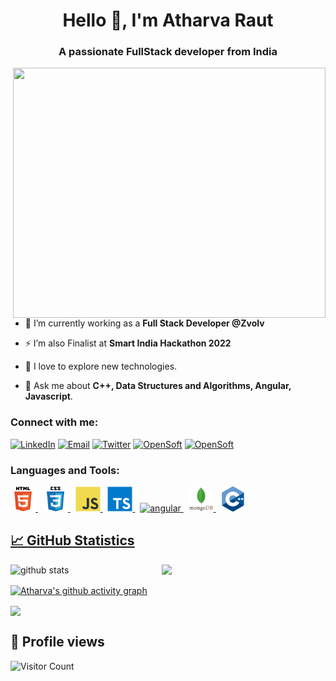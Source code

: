 <h1 align="center">Hello 👋, I'm Atharva Raut</h1>
<h3 align="center">A passionate FullStack developer from India</h3>

<p><img align="Right" src="https://img.freepik.com/free-vector/man-working-using-laptop-flat-design_1308-102458.jpg?size=626&ext=jpg&ga=GA1.2.647198670.1671065352&semt=ais" height="400" width="500" /></p>

- 🔭 I’m currently working as a **Full Stack Developer @Zvolv**

- ⚡ I’m also Finalist at **Smart India Hackathon 2022** 

- 🔭 I love to explore new technologies.

- 💬 Ask me about **C++, Data Structures and Algorithms, Angular, Javascript**.

<!-- Social Media -->
<h3 align="left">Connect with me:</h3>
<a href="https://linkedin.com/in/atharva-raut-856b52205"><img title="LinkedIn" src="https://img.shields.io/badge/LinkedIn-0077B5?style=for-the-badge&logo=linkedin&logoColor=white"/></a>  <a href="mailto:atharvaraut200@gmail.com"><img title="Email" src="https://img.shields.io/badge/Gmail-D14836?style=for-the-badge&logo=gmail&logoColor=white"/></a>  <a href="https://twitter.com/Atharva_23_"><img title="Twitter" src="https://img.shields.io/badge/Twitter-00ACEE?style=for-the-badge&logo=twitter&logoColor=white"/></a>  <a href="https://www.instagram.com/raut_atharva_/"><img title="OpenSoft" src="https://img.shields.io/badge/Instagram-2962FF?style=for-the-badge&logo=instagram&logoColor=white"/></a> <a href="https://leetcode.com/Atharva_Raut/"><img title="OpenSoft" src="https://img.shields.io/badge/Leetcode-2962FF?style=for-the-badge&logo=leetcode&logoColor=white"/></a> 


<!-- Skills -->

<h3 align="left">Languages and Tools:</h3>
<p align="left">
<!-- HTML 5 -->
<a href="https://www.w3.org/html/" target="_blank" rel="noreferrer"> <img src="https://raw.githubusercontent.com/devicons/devicon/master/icons/html5/html5-original-wordmark.svg" alt="html5" width="40" height="40"/> </a>
&nbsp;
<!-- CSS -->
<a href="https://www.w3schools.com/css/" target="_blank" rel="noreferrer"> <img src="https://raw.githubusercontent.com/devicons/devicon/master/icons/css3/css3-original-wordmark.svg" alt="css3" width="40" height="40"/> </a> 
&nbsp;
<!-- Javascript -->
<a href="https://developer.mozilla.org/en-US/docs/Web/JavaScript" target="_blank" rel="noreferrer"> <img src="https://raw.githubusercontent.com/devicons/devicon/master/icons/javascript/javascript-original.svg" alt="javascript" width="40" height="40"/> </a> 
&nbsp;
<!-- Typescript -->
<a href="https://www.typescriptlang.org/" target="_blank" rel="noreferrer"> <img src="https://raw.githubusercontent.com/devicons/devicon/master/icons/typescript/typescript-original.svg" alt="typescript" width="40" height="40"/> </a>
&nbsp;
<!-- Angular -->
<a href="https://angular.io" target="_blank" rel="noreferrer"> <img src="https://angular.io/assets/images/logos/angular/angular.svg" alt="angular" width="40" height="40"/> </a> 
&nbsp;
<!-- Git -->
<a href="https://www.mongodb.com/" target="_blank" rel="noreferrer"> <img src="https://raw.githubusercontent.com/devicons/devicon/master/icons/mongodb/mongodb-original-wordmark.svg" alt="mongodb" width="40" height="40"/> </a>
&nbsp;
<!-- C++ -->
<a href="https://www.w3schools.com/cpp/" target="_blank" rel="noreferrer"> <img src="https://raw.githubusercontent.com/devicons/devicon/master/icons/cplusplus/cplusplus-original.svg" alt="cplusplus" width="40" height="40"/>
</p>

## 📈 GitHub Statistics

<img src="https://github-readme-stats.vercel.app/api?username=atharvaraut2002&show_icons=true&theme=radical" alt="github stats" width="48%" align="left">

<img src="https://github-readme-streak-stats.herokuapp.com/?user=atharvaraut2002&theme=radical" width="48%" >

[![Atharva's github activity graph](https://activity-graph.herokuapp.com/graph?username=atharvaraut2002&theme=radical)](https://github.com/ashutosh00710/github-readme-activity-graph)

<a href="https://github.com/tinniaru3005">
  <img align="center" src="https://github-readme-stats.vercel.app/api/top-langs/?username=atharvaraut2002&theme=radical&layout=compact&">
</a>

## 👀 Profile views

![Visitor Count](https://profile-counter.glitch.me/{atharvaraut2002}/count.svg)
